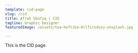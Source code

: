 ```yaml
---
template: cid-page
slug: /cid
title: Afrah Shafiq | CID
tagline: Graphic Designer
featuredImage: /assets/toa-heftiba-0rlfirsdvzu-unsplash.jpg

---
```

This is the CID page.